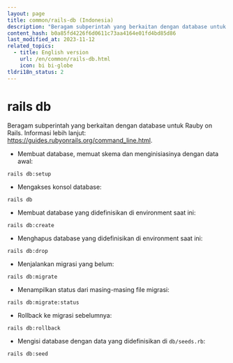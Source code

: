 ```yaml
---
layout: page
title: common/rails-db (Indonesia)
description: "Beragam subperintah yang berkaitan dengan database untuk Rauby on Rails."
content_hash: b0a85fd4226f6d0611c73aa4164e01fd4bd85d86
last_modified_at: 2023-11-12
related_topics:
  - title: English version
    url: /en/common/rails-db.html
    icon: bi bi-globe
tldri18n_status: 2
---
```

# rails db

Beragam subperintah yang berkaitan dengan database untuk Rauby on Rails.
Informasi lebih lanjut: <https://guides.rubyonrails.org/command_line.html>.

- Membuat database, memuat skema dan menginisiasinya dengan data awal:

`rails db:setup`

- Mengakses konsol database:

`rails db`

- Membuat database yang didefinisikan di environment saat ini:

`rails db:create`

- Menghapus database yang didefinisikan di environment saat ini:

`rails db:drop`

- Menjalankan migrasi yang belum:

`rails db:migrate`

- Menampilkan status dari masing-masing file migrasi:

`rails db:migrate:status`

- Rollback ke migrasi sebelumnya:

`rails db:rollback`

- Mengisi database dengan data yang didefinisikan di `db/seeds.rb`:

`rails db:seed`

